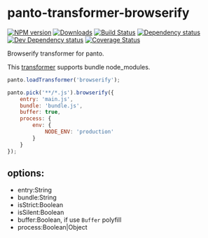 # panto-transformer-browserify
[![NPM version][npm-image]][npm-url] [![Downloads][downloads-image]][npm-url] [![Build Status][travis-image]][travis-url] [![Dependency status][david-dm-image]][david-dm-url] [![Dev Dependency status][david-dm-dev-image]][david-dm-dev-url] [![Coverage Status][coveralls-image]][coveralls-url]

Browserify transformer for panto.

This [transformer](https://github.com/pantojs/panto-transformer) supports bundle node_modules.

```js
panto.loadTransformer('browserify');

panto.pick('**/*.js').browserify({
    entry: 'main.js',
    bundle: 'bundle.js',
    buffer: true,
    process: {
        env: {
            NODE_ENV: 'production'
        }
    }
});
```

## options:
 - entry:String
 - bundle:String
 - isStrict:Boolean
 - isSilent:Boolean
 - buffer:Boolean, if use `Buffer` polyfill
 - process:Boolean|Object

[npm-url]: https://npmjs.org/package/panto-transformer-browserify
[downloads-image]: http://img.shields.io/npm/dm/panto-transformer-browserify.svg
[npm-image]: http://img.shields.io/npm/v/panto-transformer-browserify.svg
[travis-url]: https://travis-ci.org/pantojs/panto-transformer-browserify
[travis-image]: http://img.shields.io/travis/pantojs/panto-transformer-browserify.svg
[david-dm-url]:https://david-dm.org/pantojs/panto-transformer-browserify
[david-dm-image]:https://david-dm.org/pantojs/panto-transformer-browserify.svg
[david-dm-dev-url]:https://david-dm.org/pantojs/panto-transformer-browserify#info=devDependencies
[david-dm-dev-image]:https://david-dm.org/pantojs/panto-transformer-browserify/dev-status.svg
[coveralls-image]:https://coveralls.io/repos/github/pantojs/panto-transformer-browserify/badge.svg?branch=master
[coveralls-url]:https://coveralls.io/github/pantojs/panto-transformer-browserify?branch=master
